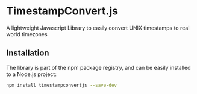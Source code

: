 # TimestampConvert.js
A lightweight Javascript Library to easily convert UNIX timestamps to real world timezones

## Installation
The library is part of the npm package registry, and can be easily installed to a Node.js project:

```sh
npm install timestampconvertjs --save-dev
```

